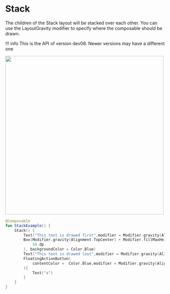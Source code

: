 # Stack

The children of the Stack layout will be stacked over each other. You can use the LayoutGravity modifier to specify where the composable should be drawn.

!!! info
    This is the API of version dev08. Newer versions may have a different one


<p align="left">
  <img src ="../../images/layout/stack/StackExample.png" height=500 />
</p>


```kotlin
@Composable
fun StackExample() {
    Stack() {
        Text("This text is drawed first",modifier = Modifier.gravity(Alignment.TopCenter))
        Box(Modifier.gravity(Alignment.TopCenter) + Modifier.fillMaxHeight() + Modifier.preferredWidth(
            50.dp
        ), backgroundColor = Color.Blue)
        Text("This text is drawed last",modifier = Modifier.gravity(Alignment.Center))
        FloatingActionButton(
            contentColor =  Color.Blue,modifier = Modifier.gravity(Alignment.BottomEnd) + LayoutPadding(12.dp),onClick = {}
        ){
            Text("x")
        }
    }
}
```